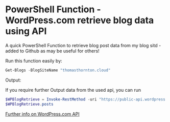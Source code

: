 # PowerShell Function - WordPress.com retrieve blog data using API

A quick PowerShell Function to retrieve blog post data from my blog sitd - added to Github as may be useful for others!

Run this function easily by:

```powershell
Get-Blogs -BlogSiteName "thomasthornton.cloud"
```
Output:


If you require further Output data from the used api, you can run 
```powershell
$WPBlogRetrieve = Invoke-RestMethod -uri "https://public-api.wordpress.com/rest/v1/sites/$BlogSiteName/posts/?number=100"
$WPBlogRetrieve.posts
```

[Further info on WordPress.com API](https://developer.wordpress.com/docs/api/)